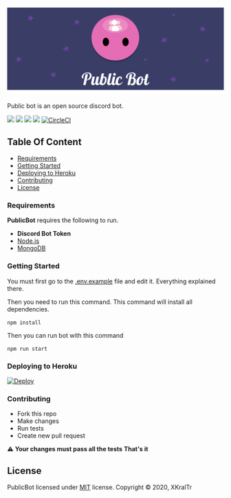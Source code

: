 ![Title](images/title.png)

Public bot is an open source discord bot.

![](https://img.shields.io/github/watchers/xkral-tr/PublicBot?style=flat) ![](https://img.shields.io/github/forks/xkral-tr/PublicBot?style=flat) ![](https://img.shields.io/github/stars/xkral-tr/PublicBot?style=flat) ![](https://badges.frapsoft.com/os/v1/open-source.svg) [![CircleCI](https://circleci.com/gh/xkral-tr/PublicBot.svg?style=svg)](https://circleci.com/gh/xkral-tr/PublicBot)

## Table Of Content

-   [Requirements](#requirements)
-   [Getting Started](#getting-started)
-   [Deploying to Heroku](#deploying-to-heroku)
-   [Contributing](#contributing)
-   [License](#license)

### Requirements

**PublicBot** requires the following to run.

-   **Discord Bot Token**
-   [Node.js](https://nodejs.org/)
-   [MongoDB](https://www.mongodb.com)

### Getting Started

You must first go to the [.env.example](.env.example) file and edit it. Everything explained there.

Then you need to run this command. This command will install all dependencies.

    npm install

Then you can run bot with this command

    npm run start

### Deploying to Heroku

[![Deploy](https://www.herokucdn.com/deploy/button.svg)](https://heroku.com/deploy?template=https://github.com/xkral-tr/PublicBot)

### Contributing

-   Fork this repo
-   Make changes
-   Run tests
-   Create new pull request

:warning: **Your changes must pass all the tests**
**That's it**

## License

PublicBot licensed under [MIT](LICENSE) license.
Copyright :copyright: 2020, XKralTr
